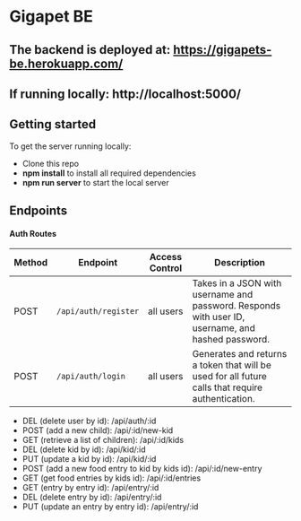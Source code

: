 # Gigapet BE

## The backend is deployed at: https://gigapets-be.herokuapp.com/
## If running locally: http://localhost:5000/

## Getting started

To get the server running locally:

- Clone this repo
- **npm install** to install all required dependencies
- **npm run server** to start the local server

## Endpoints

#### Auth Routes

| Method | Endpoint             | Access Control | Description                                                                                       |
| ------ | -------------------- | -------------- | ------------------------------------------------------------------------------------------------- |
| POST   | `/api/auth/register` | all users      | Takes in a JSON with username and password. Responds with user ID, username, and hashed password.     |
| POST   | `/api/auth/login`    | all users      | Generates and returns a token that will be used for all future calls that require authentication. |


- DEL (delete user by id): /api/auth/:id 
- POST (add a new child): /api/:id/new-kid
- GET (retrieve a list of children): /api/:id/kids
- DEL (delete kid by id): /api/kid/:id
- PUT (update a kid by id): /api/kid/:id
- POST (add a new food entry to kid by kids id): 
	/api/:id/new-entry
- GET (get food entries by kids id): /api/:id/entries
- GET (entry by entry id): /api/entry/:id
- DEL (delete entry by id): /api/entry/:id
- PUT (update an entry by entry id): /api/entry/:id